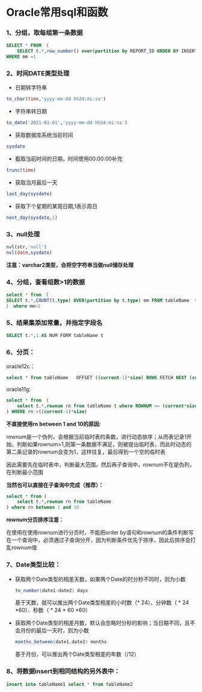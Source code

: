 # Oracle常用sql和函数

### 1、分组，取每组第一条数据

```sql
SELECT * FROM （
	SELECT t.*,row_number() over(partition by REPORT_ID ORDER BY INSERT_TIME) mm FROM 	tableName)
WHERE mm =1
```

### 2、时间DATE类型处理

- 日期转字符串

```sql
to_char(time,'yyyy-mm-dd hh24:mi:ss')
```

- 字符串转日期

```sql
to_date('2021-01-01','yyyy-mm-dd hh24:mi:ss')
```

- 获取数据库系统当前时间

```sql
sysdate
```

- 截取当前时间的日期，时间使用00:00:00补充

```sql
trunc(time)
```

- 获取当月最后一天

```sql
last_day(sysdate)
```

- 获取下个星期的某周日期,1表示周日

```sql
next_day(sysdate,1)
```

### 3、null处理

```sql
nvl(str,'null')
nvl(date,sysdate)
```

**注意：varchar2类型，会将空字符串当做null储存处理**

### 4、分组，查看组数>1的数据

 ```sql
select * from （
SELECT t.*,COUNT(t.type) OVER(partition by t.type) mm FROM tableName  t 
） where mm>1
 ```

### 5、结果集添加常量，并指定字段名

```sql
SELECT t.*,1 AS NUM FORM tableName t
```

### 6、分页：

oracle12c：

```sql
select * from tableName   OFFSET ((current-1)*size) ROWS FETCH NEXT (current*size) ROWS ONLY
```

oracle11g:

```sql
select * from （
	select t.*,rownum rn from tableName t where ROWNUM <= (current*size)
) WHERE rn >((current-1)*size)
```

**不直接使用rn between  1 and 10的原因:**

rownum是一个伪列，会根据当前临时表的条数，进行动态排序；从而表记录1开始，判断如果rownum>1,则第一条数据不满足，则被提出临时表，而此时动态的第二条记录的rownum会变为1，这样往复，最后得到一个空的临时表

因此需要先在临时表中，判断最大范围，然后再子查询中，rownum不在是伪列，在判断最小范围

**当然也可以直接在子查询中完成（推荐）：**

```sql
select * from (
	select t.*,rownum rn from tableName 
) where rn between 1 and 10
```

**rownum分页排序注意：**

在使用在使用rownum进行分页时，不能把order by语句和rownum的条件判断写在一个查询中，必须通过子查询分开，因为判断条件优先于排序，因此后排序会打乱rownum值

### 7、Date类型比较：

- 获取两个Date类型的相差天数，如果两个Date的时分秒不同时，则为小数

  ```java
  to_number(date1-date2) days
  ```

  基于天数，就可以推出两个Date类型相差的小时数（* 24）、分钟数（ * 24 *60）、秒数（ * 24 * 60 *60）

- 获取两个Date类型的相差月数，默认会忽略时分秒的影响；当日期不同，且不会月份的最后一天时，则为小数

   ```java
  months_between(date1,date2) months
  ```

  基于月份，可以推出两个Date类型相差的年数（/12）

### 8、将数据insert到相同结构的另外表中：

```sql
insert into tableName1 select * from tableName2
```

